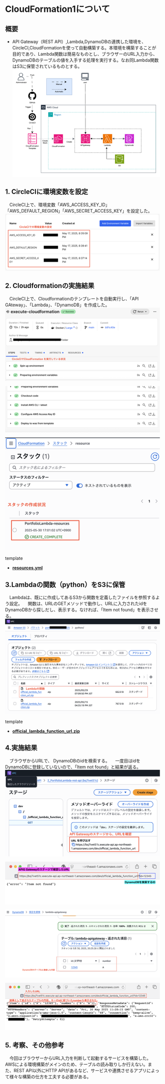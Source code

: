 # CloudFormation1について

## 概要

* API Gateway（REST API）,Lambda,DynamoDBの連携した環境を、CircleCI,CloudFormationを使って自動構築する。本環境を構築することが目的であり、Lambda関数は簡易なものとし、ブラウザーのURL入力から、DynamoDBのテーブルの値を入手する処理を実行する。なお同Lambda関数はS3に保管されているものとする。  
![0.1_構成図](images1/0.1_構成図.png)  


## 1. CircleCIに環境変数を設定  
&emsp;CircleCI上で、環境変数「AWS_ACCESS_KEY_ID」「AWS_DEFAULT_REGION」「AWS_SECRET_ACCESS_KEY」を設定した。
![1.1_environment](images1/1.1_environment.png)  


## 2. Cloudformationの実施結果  
&emsp;CircleCI上で、Cloudformationのテンプレートを自動実行し、「API GAteway」、「Lambda」、「DynamoDB」を作成した。
![2.1_cloudformation1](images1/2.1_cloudformation1.png)  

![2.2_cloudformation2](images1/2.2_cloudformation2.png)  

![2.3_cloudformation3](images1/2.3_cloudformation3.png)

template  
 - [**resources.yml**](/CloudFormation/CloudFormation1/resources.yml)  



## 3.Lambdaの関数（python）をS3に保管  
&emsp;Lambdaは、既にに作成してあるS3から関数を定義したファイルを参照するよう設定。
&emsp;関数は、URLのGETメソッドで動作し、URLに入力されたidをDynamoDBから探しだし、表示する。なければ、「Item not found」を表示させる。
![3.1_s3](images1/3.1_s3.png)  

template  
 - [**official_lambda_function_url.zip**](/LambdaFunction/python/official_lambda_function_url.zip)


## 4.実施結果  
&emsp;ブラウザからURLで、 DynamoDBのidを検索する。
&emsp;一度目はidをDynamoDBに登録していないので、「Item not found」と結果が返る。
![4.1_result1](images1/4.1_result1.png)  

![4.2_result2](images1/4.2_result2.png)  

![4.3_result3](images1/4.3_result3.png)  

![4.4_result4](images1/4.4_result4.png)  


## 5. 考察、その他参考
&emsp;今回はブラウザーからURL入力を判断して起動するサービスを構築した。AWSによる環境構築がメインのため、テーブルの読み取りしか行えない。また、REST API以外にHTTP APIがあるなど、サービスや連携させるアプリによって様々な構築の仕方を工夫する必要がある。
